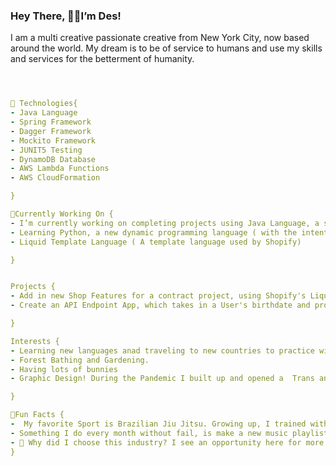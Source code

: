 ### Hey There, 🚀🚀I’m Des!
I am a multi creative passionate creative from New York City, now based around the world. 
My dream is to be of service to humans and use my skills and services for the betterment of humanity.

```yaml



🌱 Technologies{
- Java Language 
- Spring Framework 
- Dagger Framework 
- Mockito Framework
- JUNIT5 Testing
- DynamoDB Database
- AWS Lambda Functions 
- AWS CloudFormation 

}

🔭Currently Working On {
- I’m currently working on completing projects using Java Language, a static language that I have been studying for over a year in the BloomTech Backend program.
- Learning Python, a new dynamic programming language ( with the intention of widening my understanding of other non-static computer languages and their application in real life!)
- Liquid Template Language ( A template language used by Shopify)

}


Projects {
- Add in new Shop Features for a contract project, using Shopify's Liquid Template Files 
- Create an API Endpoint App, which takes in a User's birthdate and provides a corresponding Zodiac and Elemental. 

}

Interests {
- Learning new languages anad traveling to new countries to practice with locals (French, Spanish)
- Forest Bathing and Gardening.
- Having lots of bunnies
- Graphic Design! During the Pandemic I built up and opened a  Trans and Gender Non Conforming DesignHouse to support Trans online service providers, who struggled with niche saturation and invisibility online. I learned about entrepreneurial mindsets, and how to be of service to a community larger than just me!

}

💬Fun Facts {
-  My favorite Sport is Brazilian Jiu Jitsu. Growing up, I trained with the NYC Renzo Gracie Jiu Jitsu group and was a natural. It taught me am invaluable lesson - it doesn't matter how big/loud/bulky you are, to win, it's all about how smart, strategic and quick you are at landing the move! I take that with me in everything I do, still.
- Something I do every month without fail, is make a new music playlist, to set the tone for whatever phase I will be moving into. I am known by my partner and friends to be the playlist provider for any and all get togethers :D!
- 🤔 Why did I choose this industry? I see an opportunity here for more diverse voices (specifically QTPOC) to be able to use their lived experiences and wisdom from life, to provide new age frameworks to leverage tech as a crisis averter, reducer of income/racial/quality-of-life worldwide!
}


```

<!--
**gbauza3destinee/gbauza3destinee** is a ✨ _special_ ✨ repository because its `README.md` (this file) appears on your GitHub profile.

- 📫 How to reach me: ...

-->
